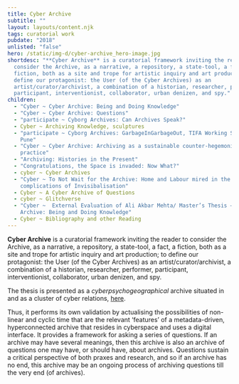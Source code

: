 ```yaml
---
title: Cyber Archive
subtitle: ""
layout: layouts/content.njk
tags: curatorial work
pubdate: "2018"
unlisted: "false"
hero: /static/img-d/cyber-archive_hero-image.jpg
shortdesc: "**Cyber Archive** is a curatorial framework inviting the reader to
  consider the Archive, as a narrative, a repository, a state-tool, a fact, a
  fiction, both as a site and trope for artistic inquiry and art production; to
  define our protagonist: the User (of the Cyber Archives) as an
  artist/curator/archivist, a combination of a historian, researcher, performer,
  participant, interventionist, collaborator, urban denizen, and spy."
children:
  - "Cyber ~ Cyber Archive: Being and Doing Knowledge"
  - "Cyber ~ Cyber Archive: Questions"
  - "participate ~ Cyborg Archives: Can Archives Speak?"
  - Cyber ~ Archiving Knowledge, sculptures
  - "participate ~ Cyborg Archives: GarbageInGarbageOut, TIFA Working Studios,
    Pune"
  - "Cyber ~ Cyber Archive: Archiving as a sustainable counter-hegemonic
    practice"
  - "Archiving: Histories in the Present"
  - "Congratulations, the Space is invaded: Now What?"
  - cyber ~ Cyber Archives
  - "Cyber ~ To Not Wait for the Archive: Home and Labour mired in the
    complications of Invisibalisation"
  - Cyber ~ A Cyber Archive of Questions
  - cyber ~ Glitchverse
  - "Cyber ~  External Evaluation of Ali Akbar Mehta/ Master’s Thesis – Cyber
    Archive: Being and Doing Knowledge"
  - Cyber ~ Bibliography and other Reading
---
```

**Cyber Archive** is a curatorial framework inviting the reader to consider the Archive, as a narrative, a repository, a state-tool, a fact, a fiction, both as a site and trope for artistic inquiry and art production; to define our protagonist: the User (of the Cyber Archives) as an artist/curator/archivist, a combination of a historian, researcher, performer, participant, interventionist, collaborator, urban denizen, and spy. 

The thesis is presented as a *cyberpsychogeographical* archive situated in and as a cluster of cyber relations, [here](https://graphcommons.com/selections/491666f1-ed4c-457e-b318-7e27a7558647). 

Thus, it performs its own validation by actualising the possibilities of non-linear and cyclic time that are the relevant ‘features’ of a metadata-driven, hyperconnected archive that resides in cyberspace and uses a digital interface. It provides a framework for asking a series of questions. If an archive may have several meanings, then this archive is also an archive of questions one may have, or should have, about archives. Questions sustain a critical perspective of both praxes and research, and so if an archive has no end, this archive may be an ongoing process of archiving questions till the very end (of archives).